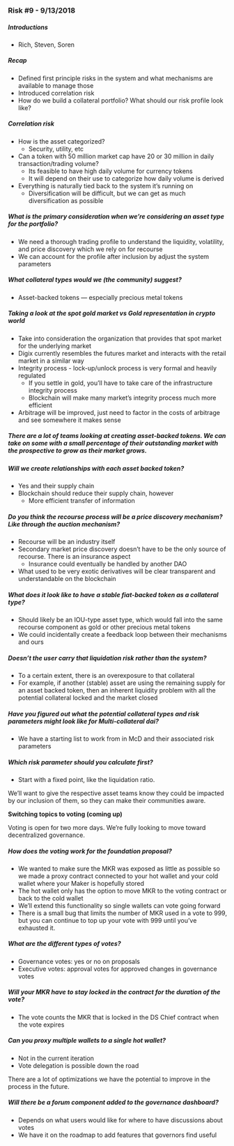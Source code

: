 ### Risk #9 - 9/13/2018
##### Introductions
* Rich, Steven, Soren

##### Recap
* Defined first principle risks in the system and what mechanisms are available to manage those
* Introduced correlation risk
* How do we build a collateral portfolio? What should our risk profile look like?

##### Correlation risk
* How is the asset categorized?
    * Security, utility, etc
* Can a token with 50 million market cap have 20 or 30 million in daily transaction/trading volume?
    * Its feasible to have high daily volume for currency tokens
    * It will depend on their use to categorize how daily volume is derived
* Everything is naturally tied back to the system it’s running on
    * Diversification will be difficult, but we can get as much diversification as possible

##### What is the primary consideration when we’re considering an asset type for the portfolio?
* We need a thorough trading profile to understand the liquidity, volatility, and price discovery which we rely on for recourse
* We can account for the profile after inclusion by adjust the system parameters

##### What collateral types would we (the community) suggest?
* Asset-backed tokens — especially precious metal tokens

##### Taking a look at the spot gold market vs Gold representation in crypto world
* Take into consideration the organization that provides that spot market for the underlying market
* Digix currently resembles the futures market and interacts with the retail market in a similar way
* Integrity process - lock-up/unlock process is very formal and heavily regulated
    * If you settle in gold, you’ll have to take care of the infrastructure integrity process
    * Blockchain will make many market’s integrity process much more efficient
* Arbitrage will be improved, just need to factor in the costs of arbitrage and see somewhere it makes sense

##### There are a lot of teams looking at creating asset-backed tokens. We can take on some with a small percentage of their outstanding market with the prospective to grow as their market grows.

##### Will we create relationships with each asset backed token?
* Yes and their supply chain
* Blockchain should reduce their supply chain, however
    * More efficient transfer of information

##### Do you think the recourse process will be a price discovery mechanism? Like through the auction mechanism?
* Recourse will be an industry itself
* Secondary market price discovery doesn’t have to be the only source of recourse. There is an insurance aspect
    * Insurance could eventually be handled by another DAO
* What used to be very exotic derivatives will be clear transparent and understandable on the blockchain

##### What does it look like to have a stable fiat-backed token as a collateral type?
* Should likely be an IOU-type asset type, which would fall into the same recourse component as gold or other precious metal tokens
* We could incidentally create a feedback loop between their mechanisms and ours

##### Doesn’t the user carry that liquidation risk rather than the system?
* To a certain extent, there is an overexposure to that collateral
* For example, if another (stable) asset are using the remaining supply for an asset backed token, then an inherent liquidity problem with all the potential collateral locked and the market closed

##### Have you figured out what the potential collateral types and risk parameters might look like for Multi-collateral dai?
* We have a starting list to work from in McD and their associated risk parameters

##### Which risk parameter should you calculate first?
* Start with a fixed point, like the liquidation ratio. 

We’ll want to give the respective asset teams know they could be impacted by our inclusion of them, so they can make their communities aware.

__Switching topics to voting (coming up)__

Voting is open for two more days. We’re fully looking to move toward decentralized governance.

##### How does the voting work for the foundation proposal?
* We wanted to make sure the MKR was exposed as little as possible so we made a proxy contract connected to your hot wallet and your cold wallet where your Maker is hopefully stored
* The hot wallet only has the option to move MKR to the voting contract or back to the cold wallet
* We’ll extend this functionality so single wallets can vote going forward
* There is a small bug that limits the number of MKR used in a vote to 999, but you can continue to top up your vote with 999 until you’ve exhausted it.

##### What are the different types of votes?
* Governance votes: yes or no on proposals
* Executive votes: approval votes for approved changes in governance votes

##### Will your MKR have to stay locked in the contract for the duration of the vote?
* The vote counts the MKR that is locked in the DS Chief contract when the vote expires

##### Can you proxy multiple wallets to a single hot wallet?
* Not in the current iteration
* Vote delegation is possible down the road

There are a lot of optimizations we have the potential to improve in the process in the future.

##### Will there be a forum component added to the governance dashboard?
* Depends on what users would like for where to have discussions about votes
* We have it on the roadmap to add features that governors find useful
